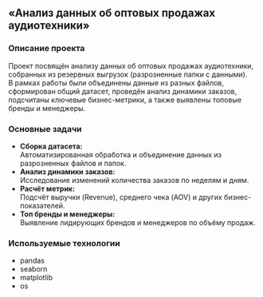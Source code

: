 ## «Анализ данных об оптовых продажах аудиотехники»

### Описание проекта

Проект посвящён анализу данных об оптовых продажах аудиотехники, собранных из резервных выгрузок (разрозненные папки с данными).  
В рамках работы были объединены данные из разных файлов, сформирован общий датасет, проведён анализ динамики заказов, подсчитаны ключевые бизнес-метрики, а также выявлены топовые бренды и менеджеры.

### Основные задачи

- **Сборка датасета:**  
  Автоматизированная обработка и объединение данных из разрозненных файлов и папок.
- **Анализ динамики заказов:**  
  Исследование изменений количества заказов по неделям и дням.
- **Расчёт метрик:**  
  Подсчёт выручки (Revenue), среднего чека (AOV) и других бизнес-показателей.
- **Топ бренды и менеджеры:**  
  Выявление лидирующих брендов и менеджеров по объёму продаж.

### Используемые технологии

- pandas
- seaborn
- matplotlib
- os

